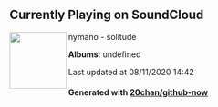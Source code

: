 ## Currently Playing on SoundCloud

[<img align="left" width="100" src="https://i1.sndcdn.com/artworks-000131749232-kuxqvn-t120x120.jpg">](https://soundcloud.com/nymano/solitude)

nymano - solitude

**Albums**: undefined

Last updated at 08/11/2020 14:42

#### Generated with [20chan/github-now](https://github.com/20chan/github-now)


<!--
**20chan/20chan** is a ✨ _special_ ✨ repository because its `README.md` (this file) appears on your GitHub profile.

Here are some ideas to get you started:

- 🔭 I’m currently working on ...
- 🌱 I’m currently learning ...
- 👯 I’m looking to collaborate on ...
- 🤔 I’m looking for help with ...
- 💬 Ask me about ...
- 📫 How to reach me: ...
- 😄 Pronouns: ...
- ⚡ Fun fact: ...
-->
